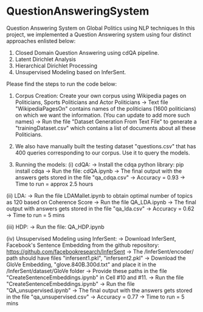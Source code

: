 # QuestionAnsweringSystem
Question Answering System on Global Politics using NLP techniques
In this project, we implemented a Question Answering system using four distinct approaches enlisted below:

1. Closed Domain Question Answering using cdQA pipeline.
2. Latent Dirichlet Analysis
3. Hierarchical Dirichlet Processing
4. Unsupervised Modeling based on InferSent.

Please find the steps to run the code below:

1. Corpus Creation: Create your own corpus using Wikipedia pages on Politicians, Sports Politicians and Actor Politicians
 -> Text file "WikipediaPagesOn" contains names of the politicians (1600 politicians) on which we want the information. (You can update to add more such names)
 -> Run the file "Dataset Generation From Text File" to generate a "trainingDataset.csv" which contains a list of documents about all these Politicians.

2. We also have manually built the testing dataset "questions.csv" that has 400 queries corresponding to our corpus. Use it to query the models.


3. Running the models:
(i) cdQA: 
 -> Install the cdqa python library: pip install cdqa
 -> Run the file: cdQA.ipynb
 -> The final output with the answers gets stored in the file "qa_cdqa.csv"
 -> Accuracy = 0.93
 -> Time to run = approx 2.5 hours


(ii) LDA:
 -> Run the file LDAMallet.ipynb to obtain optimal number of topics as 120 based on Coherence Score
 -> Run the file QA_LDA.ipynb
 -> The final output with answers gets stored in the file "qa_lda.csv"
 -> Accuracy = 0.62
 -> Time to run = 5 mins

(iii) HDP:
  -> Run the file: QA_HDP.ipynb


(iv) Unsupervised Modeling using InferSent:
 -> Download InferSent, Facebook's Sentence Embedding from the github repository: https://github.com/facebookresearch/InferSent
 -> The /InferSent/encoder/ path should have files "infersent1.pkl", "infersent2.pkl"
 -> Download the GloVe Embedding, "glove.840B.300d.txt" and place it in the /InferSent/dataset/GloVe folder
 -> Provide these paths in the file "CreateSentenceEmbeddings.ipynb" in Cell #10 and #11.
 -> Run the file "CreateSentenceEmbeddings.ipynb"
 -> Run the file "QA_unsupervised.ipynb"
 -> The final output with the answers gets stored in the file "qa_unsupervised.csv"
 -> Accuracy = 0.77
 -> Time to run = 5 mins
 
